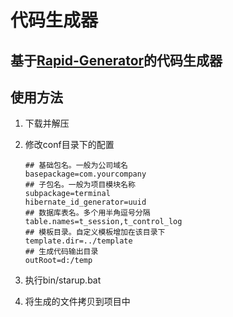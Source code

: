 # 代码生成器

## 基于[Rapid-Generator](https://code.google.com/archive/p/rapid-generator/)的代码生成器
## 使用方法
1. 下载并解压
1. 修改conf目录下的配置
    
    ```
    ## 基础包名。一般为公司域名
    basepackage=com.yourcompany
    ## 子包名。一般为项目模块名称
    subpackage=terminal
    hibernate_id_generator=uuid
    ## 数据库表名。多个用半角逗号分隔
    table.names=t_session,t_control_log
    ## 模板目录。自定义模板增加在该目录下
    template.dir=../template
    ## 生成代码输出目录
    outRoot=d:/temp
    ```
1. 执行bin/starup.bat
1. 将生成的文件拷贝到项目中